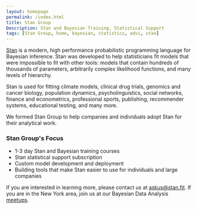 ```yaml
---
layout: homepage
permalink: /index.html
title: Stan Group
Description: Stan and Bayesian Training, Statistical Support
tags: [Stan Group, home, bayesian, statistics, advi, stan]
---
```


[Stan](http://mc-stan.org) is a modern, high performance probabilistic programming language for Bayesian inference. Stan was developed to help statisticians fit models that were impossible to fit with other tools: models that contain hundreds of thousands of parameters, arbitrarily complex likelihood functions, and many levels of hierarchy. 

Stan is used for fitting climate models, clinical drug trials, genomics and cancer biology, population dynamics, psycholinguistics, social networks, finance and econometrics, professional sports, publishing, recommender systems, educational testing, and many more.

We formed Stan Group to help companies and individuals adopt Stan for their analytical work. 

### Stan Group's Focus
* 1-3 day Stan and Bayesian training courses
* Stan statistical support subscription
* Custom model development and deployment
* Building tools that make Stan easier to use for individuals and large companies

If you are interested in learning more, please contact us at <askus@stan.fit>. If you are in the New York area, join us at our Bayesian Data Analysis [meetups](http://www.meetup.com/bda-group/).